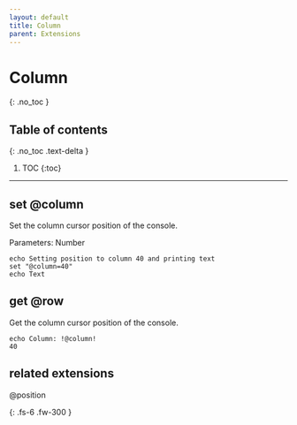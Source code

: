 ```yaml
---
layout: default
title: Column
parent: Extensions
---
```


# Column
{: .no_toc }

## Table of contents
{: .no_toc .text-delta }

1. TOC
{:toc}

---

## set @column
Set the column cursor position of the console.

Parameters: Number

```
echo Setting position to column 40 and printing text
set "@column=40"
echo Text
```

## get @row
Get the column cursor position of the console.

```
echo Column: !@column!
40
```

## related extensions
@position

{: .fs-6 .fw-300 }
